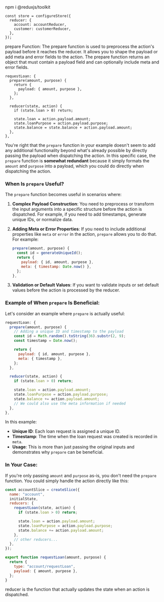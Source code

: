 
npm i @reduxjs/toolkit

```
const store = configureStore({
  reducer: {
    account: accountReducer,
    customer: customerReducer,
  },
});
```

prepare Function:
The prepare function is used to preprocess the action's payload before it reaches the reducer. It allows you to shape the payload or add meta and error fields to the action. The prepare function returns an object that must contain a payload field and can optionally include meta and error fields.

```
requestLoan: {
  prepare(amount, purpose) {
    return {
      payload: { amount, purpose },
    };
  },

  reducer(state, action) {
    if (state.loan > 0) return;

    state.loan = action.payload.amount;
    state.loanPurpose = action.payload.purpose;
    state.balance = state.balance + action.payload.amount;
  },
},
```

You're right that the `prepare` function in your example doesn't seem to add any additional functionality beyond what's already possible by directly passing the payload when dispatching the action. In this specific case, the `prepare` function is **somewhat redundant** because it simply formats the `amount` and `purpose` into a payload, which you could do directly when dispatching the action.

### When Is `prepare` Useful?

The `prepare` function becomes useful in scenarios where:

1. **Complex Payload Construction**: You need to preprocess or transform the input arguments into a specific structure before the action is dispatched. For example, if you need to add timestamps, generate unique IDs, or normalize data.

2. **Adding Meta or Error Properties**: If you need to include additional properties like `meta` or `error` in the action, `prepare` allows you to do that. For example:
   ```javascript
   prepare(amount, purpose) {
     const id = generateUniqueId();
     return {
       payload: { id, amount, purpose },
       meta: { timestamp: Date.now() },
     };
   },
   ```

3. **Validation or Default Values**: If you want to validate inputs or set default values before the action is processed by the reducer.

### Example of When `prepare` Is Beneficial:

Let's consider an example where `prepare` is actually useful:

```javascript
requestLoan: {
  prepare(amount, purpose) {
    // Adding a unique ID and timestamp to the payload
    const id = Math.random().toString(36).substr(2, 9);
    const timestamp = Date.now();

    return {
      payload: { id, amount, purpose },
      meta: { timestamp },
    };
  },

  reducer(state, action) {
    if (state.loan > 0) return;

    state.loan = action.payload.amount;
    state.loanPurpose = action.payload.purpose;
    state.balance += action.payload.amount;
    // We could also use the meta information if needed
  },
},
```

In this example:
- **Unique ID**: Each loan request is assigned a unique ID.
- **Timestamp**: The time when the loan request was created is recorded in `meta`.
- **Usage**: This is more than just passing the original inputs and demonstrates why `prepare` can be beneficial.

### In Your Case:

If you're only passing `amount` and `purpose` as-is, you don't need the `prepare` function. You could simply handle the action directly like this:

```javascript
const accountSlice = createSlice({
  name: "account",
  initialState,
  reducers: {
    requestLoan(state, action) {
      if (state.loan > 0) return;

      state.loan = action.payload.amount;
      state.loanPurpose = action.payload.purpose;
      state.balance += action.payload.amount;
    },
    // other reducers...
  },
});

export function requestLoan(amount, purpose) {
  return {
    type: "account/requestLoan",
    payload: { amount, purpose },
  };
}
```

reducer is the function that actually updates the state when an action is dispatched.